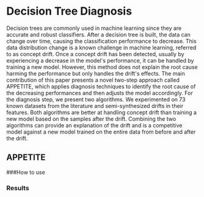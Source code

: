 # Decision Tree Diagnosis

Decision trees are commonly used in machine learning since they are accurate and robust classifiers. After a decision tree is built, the data can change over time, causing the classification performance to decrease. This data distribution change is a known challenge in machine learning, referred to as concept drift. Once a concept drift has been detected, usually by experiencing a decrease in the model's performance, it can be handled by training a new model. However, this method does not explain the root cause harming the performance but only handles the drift's effects. 
The main contribution of this paper presents a novel two-step approach called APPETITE, which applies diagnosis techniques to identify the root cause of the decreasing performances and then adjusts the model accordingly. For the diagnosis step, we present two algorithms. We experimented on 73 known datasets from the literature and semi-synthesized drifts in their features. Both algorithms are better at handling concept drift than training a new model based on the samples after the drift. Combining the two algorithms can provide an explanation of the drift and is a competitive model against a new model trained on the entire data from before and after the drift.

## APPETITE


###How to use


### Results

